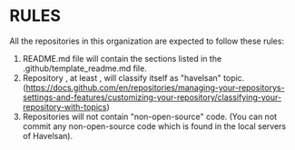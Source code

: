 # RULES

All the repositories in this organization are expected to follow these rules:

1. README.md file will contain the sections listed in the .github/template_readme.md  file.
2. Repository , at least , will classify itself as "havelsan" topic. (https://docs.github.com/en/repositories/managing-your-repositorys-settings-and-features/customizing-your-repository/classifying-your-repository-with-topics)
3. Repositories will not contain "non-open-source" code. (You can not commit any non-open-source code which is found in the local servers of Havelsan).   
